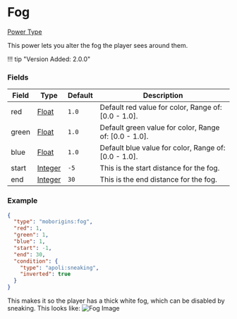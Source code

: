 # Fog 

[Power Type](../power_types.md)

This power lets you alter the fog the player sees around them.

!!! tip "Version Added: 2.0.0"

    
### Fields

Field  | Type | Default | Description
-------|------|---------|-------------
red | [Float](https://origins.readthedocs.io/en/latest/types/data_types/float) | `1.0` | Default red value for color, Range of: [0.0 - 1.0].
green | [Float](https://origins.readthedocs.io/en/latest/types/data_types/float) | `1.0` | Default green value for color, Range of: [0.0 - 1.0].
blue | [Float](https://origins.readthedocs.io/en/latest/types/data_types/float) | `1.0` | Default blue value for color, Range of: [0.0 - 1.0].
start | [Integer](https://origins.readthedocs.io/en/latest/types/data_types/integer/) | `-5` | This is the start distance for the fog.
end | [Integer](https://origins.readthedocs.io/en/latest/types/data_types/integer/) | `30` | This is the end distance for the fog.
### Example

```json
{
  "type": "moborigins:fog",
  "red": 1,
  "green": 1,
  "blue": 1,
  "start": -1,
  "end": 30,
  "condition": {
    "type": "apoli:sneaking",
    "inverted": true
  }
}
```
This makes it so the player has a thick white fog, which can be disabled by sneaking.
This looks like: 
![Fog Image](images/fog.png)